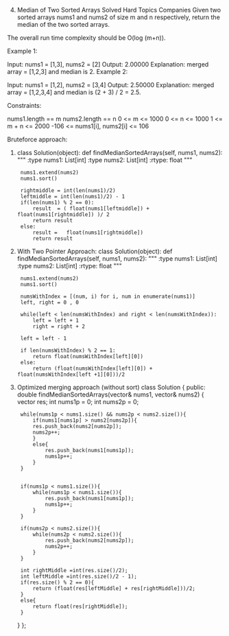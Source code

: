 4. Median of Two Sorted Arrays
Solved
Hard
Topics
Companies
Given two sorted arrays nums1 and nums2 of size m and n respectively, return the median of the two sorted arrays.

The overall run time complexity should be O(log (m+n)).

 

Example 1:

Input: nums1 = [1,3], nums2 = [2]
Output: 2.00000
Explanation: merged array = [1,2,3] and median is 2.
Example 2:

Input: nums1 = [1,2], nums2 = [3,4]
Output: 2.50000
Explanation: merged array = [1,2,3,4] and median is (2 + 3) / 2 = 2.5.
 

Constraints:

nums1.length == m
nums2.length == n
0 <= m <= 1000
0 <= n <= 1000
1 <= m + n <= 2000
-106 <= nums1[i], nums2[i] <= 106

Bruteforce approach:
1) class Solution(object):
    def findMedianSortedArrays(self, nums1, nums2):
        """
        :type nums1: List[int]
        :type nums2: List[int]
        :rtype: float
        """
        
        nums1.extend(nums2) 
        nums1.sort()

        rightmiddle = int(len(nums1)/2) 
        leftmiddle = int(len(nums1)/2) - 1
        if(len(nums1) % 2 == 0):
            result  = ( float(nums1[leftmiddle]) + float(nums1[rightmiddle]) )/ 2
            return result
        else:
            result =   float(nums1[rightmiddle])
            return result

2) With Two Pointer Approach:
class Solution(object):
    def findMedianSortedArrays(self, nums1, nums2):
        """
        :type nums1: List[int]
        :type nums2: List[int]
        :rtype: float
        """
        
        nums1.extend(nums2) 
        nums1.sort()

        numsWithIndex = [(num, i) for i, num in enumerate(nums1)]
        left, right = 0 , 0

        while(left < len(numsWithIndex) and right < len(numsWithIndex)):
            left = left + 1
            right = right + 2
        
        left = left - 1

        if len(numsWithIndex) % 2 == 1:
            return float(numsWithIndex[left][0])
        else:
            return (float(numsWithIndex[left][0]) + float(numsWithIndex[left +1][0]))/2

3) Optimized merging approach (without sort)
class Solution {
public:
    double findMedianSortedArrays(vector<int>& nums1, vector<int>& nums2) {
        vector <int> res;
        int nums1p = 0;
        int nums2p = 0;

        while(nums1p < nums1.size() && nums2p < nums2.size()){
            if(nums1[nums1p] > nums2[nums2p]){
            res.push_back(nums2[nums2p]);
            nums2p++;
            }
            else{
                res.push_back(nums1[nums1p]);
                nums1p++;
            }
        }
        

        if(nums1p < nums1.size()){
            while(nums1p < nums1.size()){
                res.push_back(nums1[nums1p]);
                nums1p++;
            }
        }

        if(nums2p < nums2.size()){
            while(nums2p < nums2.size()){
                res.push_back(nums2[nums2p]);
                nums2p++;
            }
        }

        int rightMiddle =int(res.size()/2);
        int leftMiddle =int(res.size()/2 - 1);
        if(res.size() % 2 == 0){
            return (float(res[leftMiddle] + res[rightMiddle]))/2;
        }
        else{
            return float(res[rightMiddle]);
        }



        
    }
};
